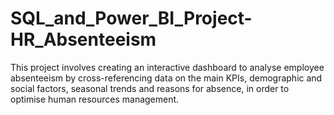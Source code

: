 # SQL_and_Power_BI_Project-HR_Absenteeism
 This project involves creating an interactive dashboard to analyse employee absenteeism by cross-referencing data on the main KPIs, demographic and social factors, seasonal trends and reasons for absence, in order to optimise human resources management.

